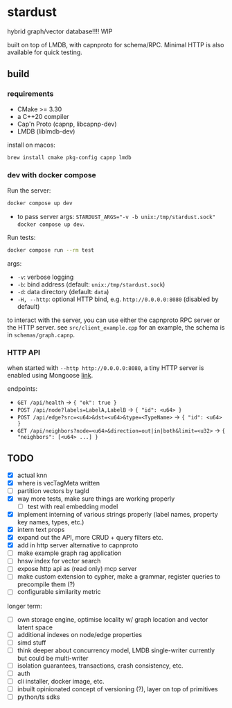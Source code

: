 
# stardust

hybrid graph/vector database!!!! WIP

built on top of LMDB, with capnproto for schema/RPC. Minimal HTTP is also available for quick testing.

## build

### requirements

- CMake >= 3.30
- a C++20 compiler
- Cap'n Proto (capnp, libcapnp-dev)
- LMDB (liblmdb-dev)

install on macos:

```bash
brew install cmake pkg-config capnp lmdb
```

### dev with docker compose

Run the server:

```bash
docker compose up dev
```

- to pass server args: `STARDUST_ARGS="-v -b unix:/tmp/stardust.sock" docker compose up dev`.

Run tests:

```bash
docker compose run --rm test
```

args:

- `-v`: verbose logging
- `-b`: bind address (default: `unix:/tmp/stardust.sock`)
- `-d`: data directory (default: `data`)
- `-H, --http`: optional HTTP bind, e.g. `http://0.0.0.0:8080` (disabled by default)

to interact with the server, you can use either the capnproto RPC server or the HTTP server.
see `src/client_example.cpp` for an example, the schema is in `schemas/graph.capnp`.

### HTTP API

when started with `--http http://0.0.0.0:8080`, a tiny HTTP server is enabled using Mongoose [link](https://github.com/cesanta/mongoose).

endpoints:

- `GET /api/health` → `{ "ok": true }`
- `POST /api/node?labels=LabelA,LabelB` → `{ "id": <u64> }`
- `POST /api/edge?src=<u64>&dst=<u64>&type=<TypeName>` → `{ "id": <u64> }`
- `GET /api/neighbors?node=<u64>&direction=out|in|both&limit=<u32>` → `{ "neighbors": [<u64> ...] }`

## TODO

- [X] actual knn
- [X] where is vecTagMeta written
- [ ] partition vectors by tagId
- [X] way more tests, make sure things are working properly
  - [ ] test with real embedding model
- [X] implement interning of various strings properly (label names, property key names, types, etc.)
- [X] intern text props
- [X] expand out the API, more CRUD + query filters etc.
- [X] add in http server alternative to capnproto
- [ ] make example graph rag application
- [ ] hnsw index for vector search
- [ ] expose http api as (read only) mcp server
- [ ] make custom extension to cypher, make a grammar, register queries to precompile them (?)
- [ ] configurable similarity metric

longer term:

- [ ] own storage engine, optimise locality w/ graph location and vector latent space
- [ ] additional indexes on node/edge properties
- [ ] simd stuff
- [ ] think deeper about concurrency model, LMDB single-writer currently but could be multi-writer
- [ ] isolation guarantees, transactions, crash consistency, etc.
- [ ] auth
- [ ] cli installer, docker image, etc.
- [ ] inbuilt opinionated concept of versioning (?), layer on top of primitives
- [ ] python/ts sdks
